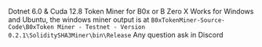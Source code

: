 Dotnet 6.0 & Cuda 12.8 Token Miner for B0x or B Zero X
Works for Windows and Ubuntu, the windows miner output is at 
``B0xTokenMiner-Source-Code\B0xToken Miner - Testnet - Version 0.2.1\SoliditySHA3Miner\bin\Release``
Any question ask in Discord
